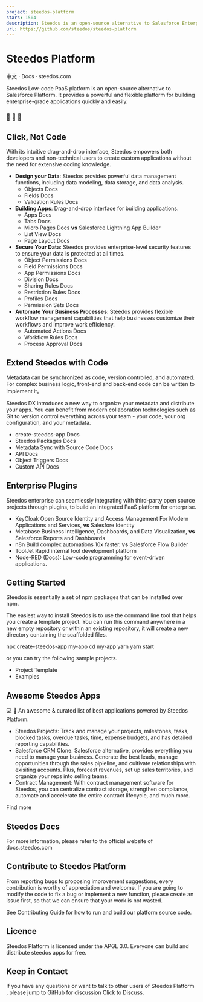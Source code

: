 ```yaml
---
project: steedos-platform
stars: 1504
description: Steedos is an open-source alternative to Salesforce Enterprise Low-Code Platform. 🤖 🎨 🚀 
url: https://github.com/steedos/steedos-platform
---
```


Steedos Platform
================

中文 · Docs · steedos.com

Steedos Low-code PaaS platform is an open-source alternative to Salesforce Platform. It provides a powerful and flexible platform for building enterprise-grade applications quickly and easily.

### 🤖 🎨 🚀

Click, Not Code
---------------

With its intuitive drag-and-drop interface, Steedos empowers both developers and non-technical users to create custom applications without the need for extensive coding knowledge.

-   **Design your Data**: Steedos provides powerful data management functions, including data modeling, data storage, and data analysis.
    -   Objects Docs
    -   Fields Docs
    -   Validation Rules Docs
-   **Building Apps**: Drag-and-drop interface for building applications.
    -   Apps Docs
    -   Tabs Docs
    -   Micro Pages Docs **vs** Salesforce Lightning App Builder
    -   List View Docs
    -   Page Layout Docs
-   **Secure Your Data**: Steedos provides enterprise-level security features to ensure your data is protected at all times.
    -   Object Permissions Docs
    -   Field Permissions Docs
    -   App Permissions Docs
    -   Division Docs
    -   Sharing Rules Docs
    -   Restriction Rules Docs
    -   Profiles Docs
    -   Permission Sets Docs
-   **Automate Your Business Processes**: Steedos provides flexible workflow management capabilities that help businesses customize their workflows and improve work efficiency.
    -   Automated Actions Docs
    -   Workflow Rules Docs
    -   Process Approval Docs

Extend Steedos with Code
------------------------

Metadata can be synchronized as code, version controlled, and automated. For complex business logic, front-end and back-end code can be written to implement it。

Steedos DX introduces a new way to organize your metadata and distribute your apps. You can benefit from modern collaboration technologies such as Git to version control everything across your team - your code, your org configuration, and your metadata.

-   create-steedos-app Docs
-   Steedos Packages Docs
-   Metadata Sync with Source Code Docs
-   API Docs
-   Object Triggers Docs
-   Custom API Docs

Enterprise Plugins
------------------

Steedos enterprise can seamlessly integrating with third-party open source projects through plugins, to build an integrated PaaS platform for enterprise.

-   KeyCloak Open Source Identity and Access Management For Modern Applications and Services, **vs** Salesfore Identity
-   Metabase Business Intelligence, Dashboards, and Data Visualization, **vs** Salesforce Reports and Dashboards
-   n8n Build complex automations 10x faster. **vs** Salesforce Flow Builder
-   ToolJet Rapid internal tool development platform
-   Node-RED (Docs): Low-code programming for event-driven applications.

Getting Started
---------------

Steedos is essentially a set of npm packages that can be installed over npm.

The easiest way to install Steedos is to use the command line tool that helps you create a template project. You can run this command anywhere in a new empty repository or within an existing repository, it will create a new directory containing the scaffolded files.

npx create-steedos-app my-app
cd my-app
yarn
yarn start

or you can try the following sample projects.

-   Project Template
-   Examples

Awesome Steedos Apps
--------------------

💻 🎉 An awesome & curated list of best applications powered by Steedos Platform.

-   Steedos Projects: Track and manage your projects, milestones, tasks, blocked tasks, overdue tasks, time, expense budgets, and has detailed reporting capabilities.
-   Salesforce CRM Clone: Salesforce alternative, provides everything you need to manage your business. Generate the best leads, manage opportunities through the sales pipleline, and cultivate relationships with exisiting accounts. Plus, forecast revenues, set up sales territories, and organize your reps into selling teams.
-   Contract Management: With contract management software for Steedos, you can centralize contract storage, strengthen compliance, automate and accelerate the entire contract lifecycle, and much more.

Find more

Steedos Docs
------------

For more information, please refer to the official website of docs.steedos.com

Contribute to Steedos Platform
------------------------------

From reporting bugs to proposing improvement suggestions, every contribution is worthy of appreciation and welcome. If you are going to modify the code to fix a bug or implement a new function, please create an issue first, so that we can ensure that your work is not wasted.

See Contributing Guide for how to run and build our platform source code.

Licence
-------

Steedos Platform is licensed under the APGL 3.0. Everyone can build and distribute steedos apps for free.

Keep in Contact
---------------

If you have any questions or want to talk to other users of Steedos Platform , please jump to GitHub for discussion Click to Discuss.
